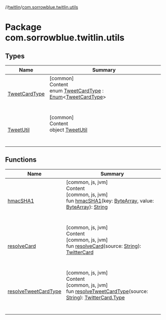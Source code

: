 //[twitlin](../index.md)/[com.sorrowblue.twitlin.utils](index.md)



# Package com.sorrowblue.twitlin.utils  


## Types  
  
|  Name|  Summary| 
|---|---|
| <a name="com.sorrowblue.twitlin.utils/TweetCardType///PointingToDeclaration/"></a>[TweetCardType](-tweet-card-type/index.md)| <a name="com.sorrowblue.twitlin.utils/TweetCardType///PointingToDeclaration/"></a>[common]  <br>Content  <br>enum [TweetCardType](-tweet-card-type/index.md) : [Enum](https://kotlinlang.org/api/latest/jvm/stdlib/kotlin/-enum/index.html)<[TweetCardType](-tweet-card-type/index.md)>   <br><br><br>
| <a name="com.sorrowblue.twitlin.utils/TweetUtil///PointingToDeclaration/"></a>[TweetUtil](-tweet-util/index.md)| <a name="com.sorrowblue.twitlin.utils/TweetUtil///PointingToDeclaration/"></a>[common]  <br>Content  <br>object [TweetUtil](-tweet-util/index.md)  <br><br><br>


## Functions  
  
|  Name|  Summary| 
|---|---|
| <a name="com.sorrowblue.twitlin.utils//hmacSHA1/#kotlin.ByteArray#kotlin.ByteArray/PointingToDeclaration/"></a>[hmacSHA1](hmac-s-h-a1.md)| <a name="com.sorrowblue.twitlin.utils//hmacSHA1/#kotlin.ByteArray#kotlin.ByteArray/PointingToDeclaration/"></a>[common, js, jvm]  <br>Content  <br>[common, js, jvm]  <br>fun [hmacSHA1](hmac-s-h-a1.md)(key: [ByteArray](https://kotlinlang.org/api/latest/jvm/stdlib/kotlin/-byte-array/index.html), value: [ByteArray](https://kotlinlang.org/api/latest/jvm/stdlib/kotlin/-byte-array/index.html)): [String](https://kotlinlang.org/api/latest/jvm/stdlib/kotlin/-string/index.html)  <br><br><br>
| <a name="com.sorrowblue.twitlin.utils//resolveCard/#kotlin.String/PointingToDeclaration/"></a>[resolveCard](resolve-card.md)| <a name="com.sorrowblue.twitlin.utils//resolveCard/#kotlin.String/PointingToDeclaration/"></a>[common, js, jvm]  <br>Content  <br>[common, js, jvm]  <br>fun [resolveCard](resolve-card.md)(source: [String](https://kotlinlang.org/api/latest/jvm/stdlib/kotlin/-string/index.html)): [TwitterCard](../com.sorrowblue.twitlin.objects/-twitter-card/index.md)  <br><br><br>
| <a name="com.sorrowblue.twitlin.utils//resolveTweetCardType/#kotlin.String/PointingToDeclaration/"></a>[resolveTweetCardType](resolve-tweet-card-type.md)| <a name="com.sorrowblue.twitlin.utils//resolveTweetCardType/#kotlin.String/PointingToDeclaration/"></a>[common, js, jvm]  <br>Content  <br>[common, js, jvm]  <br>fun [resolveTweetCardType](resolve-tweet-card-type.md)(source: [String](https://kotlinlang.org/api/latest/jvm/stdlib/kotlin/-string/index.html)): [TwitterCard.Type](../com.sorrowblue.twitlin.objects/-twitter-card/-type/index.md)  <br><br><br>

